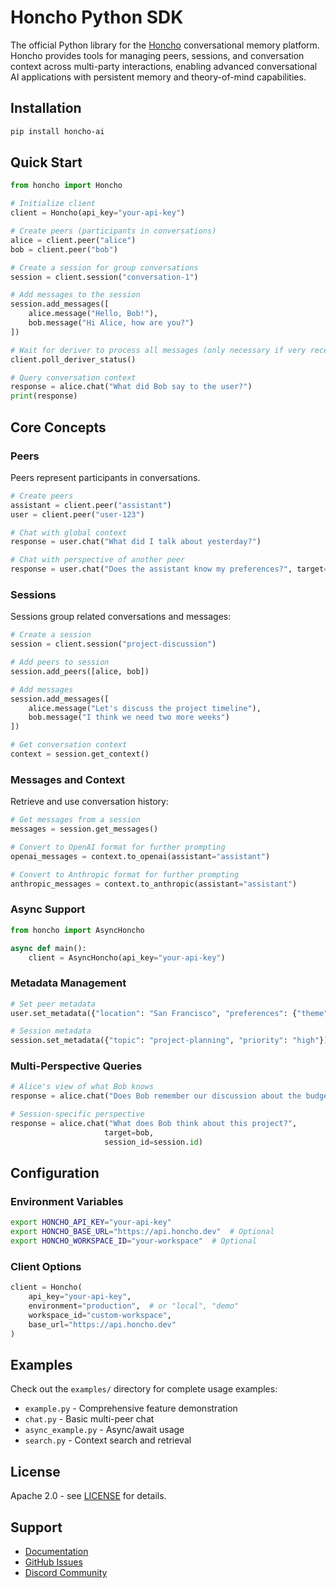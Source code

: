 # Honcho Python SDK

The official Python library for the [Honcho](https://github.com/plastic-labs/honcho) conversational memory platform. Honcho provides tools for managing peers, sessions, and conversation context across multi-party interactions, enabling advanced conversational AI applications with persistent memory and theory-of-mind capabilities.

## Installation

```bash
pip install honcho-ai
```

## Quick Start

```python
from honcho import Honcho

# Initialize client
client = Honcho(api_key="your-api-key")

# Create peers (participants in conversations)
alice = client.peer("alice")
bob = client.peer("bob")

# Create a session for group conversations
session = client.session("conversation-1")

# Add messages to the session
session.add_messages([
    alice.message("Hello, Bob!"),
    bob.message("Hi Alice, how are you?")
])

# Wait for deriver to process all messages (only necessary if very recent messages are critical to query)
client.poll_deriver_status()

# Query conversation context
response = alice.chat("What did Bob say to the user?")
print(response)
```

## Core Concepts

### Peers

Peers represent participants in conversations.

```python
# Create peers
assistant = client.peer("assistant")
user = client.peer("user-123")

# Chat with global context
response = user.chat("What did I talk about yesterday?")

# Chat with perspective of another peer
response = user.chat("Does the assistant know my preferences?", target=assistant)
```

### Sessions

Sessions group related conversations and messages:

```python
# Create a session
session = client.session("project-discussion")

# Add peers to session
session.add_peers([alice, bob])

# Add messages
session.add_messages([
    alice.message("Let's discuss the project timeline"),
    bob.message("I think we need two more weeks")
])

# Get conversation context
context = session.get_context()
```

### Messages and Context

Retrieve and use conversation history:

```python
# Get messages from a session
messages = session.get_messages()

# Convert to OpenAI format for further prompting
openai_messages = context.to_openai(assistant="assistant")

# Convert to Anthropic format for further prompting
anthropic_messages = context.to_anthropic(assistant="assistant")
```

### Async Support

```python
from honcho import AsyncHoncho

async def main():
    client = AsyncHoncho(api_key="your-api-key")
```

### Metadata Management

```python
# Set peer metadata
user.set_metadata({"location": "San Francisco", "preferences": {"theme": "dark"}})

# Session metadata
session.set_metadata({"topic": "project-planning", "priority": "high"})
```

### Multi-Perspective Queries

```python
# Alice's view of what Bob knows
response = alice.chat("Does Bob remember our discussion about the budget?", target=bob)

# Session-specific perspective
response = alice.chat("What does Bob think about this project?",
                     target=bob,
                     session_id=session.id)
```

## Configuration

### Environment Variables

```bash
export HONCHO_API_KEY="your-api-key"
export HONCHO_BASE_URL="https://api.honcho.dev"  # Optional
export HONCHO_WORKSPACE_ID="your-workspace"  # Optional
```

### Client Options

```python
client = Honcho(
    api_key="your-api-key",
    environment="production",  # or "local", "demo"
    workspace_id="custom-workspace",
    base_url="https://api.honcho.dev"
)
```

## Examples

Check out the `examples/` directory for complete usage examples:

- `example.py` - Comprehensive feature demonstration
- `chat.py` - Basic multi-peer chat
- `async_example.py` - Async/await usage
- `search.py` - Context search and retrieval

## License

Apache 2.0 - see [LICENSE](../../LICENSE) for details.

## Support

- [Documentation](https://docs.honcho.dev)
- [GitHub Issues](https://github.com/plastic-labs/honcho-sdks/issues)
- [Discord Community](https://discord.gg/honcho)
